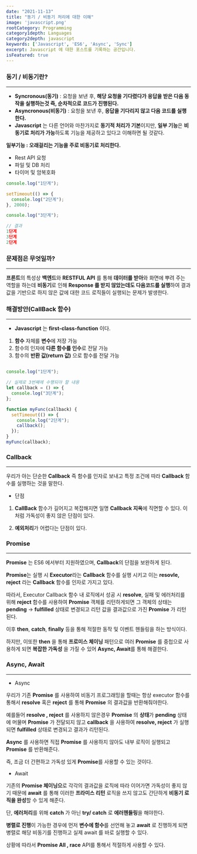 ```yaml
---
date: "2021-11-13"
title: "동기 / 비동기 처리에 대한 이해"
image: 'javascript.png'
rootCategory: Programming
category1depth: Languages
category2depth: javascript
keywords: ['Javascript', 'ES6', 'Async', 'Sync']
excerpt: Javascript 에 대한 포스트를 기록하는 공간입니다.
isFeatured: true
---
```


### 동기 / 비동기란?
---

* **Syncronous(동기)** : 요청을 보낸 후, **해당 요청을 기다렸다가 응답을 받은 다음 동작을 실행하는것 즉, 순차적으로 코드가 진행된다.**
* **Asyncronous(비동기)** : 요청을 보낸 후, **응답을 기다리지 않고 다음 코드를 실행한다.**
* **Javascript** 는 다른 언어와 마찬가지로 **동기적 처리가 기본**이지만, **일부 기능**은 **비동기로 처리가 가능**하도록 기능을 제공하고 있다고 이해하면 될 것같다.

**일부기능 : 오래걸리는 기능을 주로 비동기로 처리한다.**
- Rest API 요청
- 파일 및 DB 처리
- 타이머 및 암복호화

```js
console.log("1단계");

setTimeout(() => {
  console.log("2단계");
}, 2000);

console.log("3단계");

// 결과
1단계
3단계
2단계
```

### 문제점은 무엇일까?
---

**프론트**의 특성상 **백엔드**와 **RESTFUL API** 를 통해 **데이터를 받아**와 화면에 뿌려 주는 역할을 하는데 **비동기**로 인해 **Response 를 받지 않았는데도 다음코드를 실행**하여 결과값을 기반으로 하지 않은 값에 대한 코드 로직들이 실행되는 문제가 발생한다.

### 해결방안(CallBack 함수)
---

- **Javascript** 는 **first-class-function** 이다.
1.  **함수** 자체를 **변수**에 저장 가능
2.  함수의 인자에 **다른 함수를 인수**로 전달 가능
3.  함수의 **반환 값(return 값)** 으로 함수를 전달 가능


```js

console.log("1단계");

// 실제로 3번째에 수행되야 할 내용
let callback = () => {
  console.log("3단계");
};

function myFunc(callback) {
  setTimeout(() => {
    console.log("2단계");
    callback();
  });
}
myFunc(callback);

```
### Callback
---

우리가 아는 단순한 **Callback** 즉 함수를 인자로 보내고 특정 조건에 따라 **Callback** 함수를 실행하는 것을 말한다.

- 단점  

1. **CallBack** 함수가 길어지고 복잡해지면 일명 **Callback 지옥**에 직면할 수 있다. 이처럼 가독성이 좋지 않은 단점이 있다.

2. **예외처리**가 어렵다는 단점이 있다.

### Promise
---

**Promise** 는 ES6 에서부터 지원하였으며, **Callback**의 단점을 보완하게 된다.

**Promise**는 실행 시 **Executor**라는 **Callback** 함수를 실행 시키고 이는 **resovle, reject** 라는 **Callback** 함수를 인자로 가지고 있다.

따라서, Executor Callback 함수 내 로직에서 성공 시 **resolve**, 실패 및 에러처리를 위해 **reject** 함수를 사용하여 **Promise** 객체를 리턴하게되면
그 객체의 상태는 **pending** -> **fulfilled** 상태로 변경되고 리턴 값을 결과값으로 가진 **Promise** 가 리턴된다.

이후 **then**, **catch**, **finally** 등을 통해 적절한 동작 및 이벤트 헨들링을 하는 방식이다.

하지만, 이또한 **then** 을 통해 **프로미스 체이닝** 패턴으로 여러 **Promise** 를 중첩으로 사용하게 되면 **복잡한 가독성** 을 가질 수 있어 **Async, Await**를 통해 해결한다.

### Async, Await
---

- Async
 
 우리가 기존 **Promise** 를 사용하여 비동기 프로그래밍을 할때는 항상 executor 함수를 통해서 **resolve** 혹은 **reject** 를 통해 **Promise** 의 결과값을 반환해줘야한다.

 예를들어 **resolve , reject** 를 사용하지 않은경우 **Promise** 의 **상태**가 **pending** 상태에 머물며 **Promise** 가 전달되지 않고 **callback** 을 사용하여 **resolve, reject** 가 실행되면 **fulfilled** 상태로 변경되고 결과가 리턴된다.

 **Async** 를 사용하면 직접 **Promise** 를 사용하지 않아도 내부 로직이 실행되고 **Promise** 를 반환해준다.

즉, 조금 더 간편하고 가독성 있게 **Promise**를 사용할 수 있는 것이다.

- Await

 기존의 **Promise 체이닝으**로 각각의 결과값을 로직에 따라 이어가면 가독성이 좋지 않기 때문에
 **await** 를 통해 이러한 **프라미스 리턴** 로직을 쓰지 않고도 간단하게 **비동기 로직을 완성**할 수 있게 해준다.

 단, **에러처리**를 위해 **catch** 가 아닌 **try/ catch** 로 **에러헨들링**을 해야한다.

 **병렬로 진행**이 가능한 경우에 먼저 **변수에 함수**를 선언해 놓고 **await** 로 진행하게 되면 병렬로 해당 비동기를 진행하고
 실제 await 를 바로 실행할 수 있다.

 상황에 따라서 **Promise All , race** API를 통해서 적절하게 사용할 수 있다.
